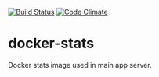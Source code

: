 [![Build Status](https://travis-ci.org/3Blades/docker-stats.svg?branch=master)](https://travis-ci.org/3Blades/docker-stats)
[![Code Climate](https://codeclimate.com/repos/5852c04b9fecfe0054000303/badges/dc09f40aa102f4249c36/gpa.svg)](https://codeclimate.com/repos/5852c04b9fecfe0054000303/feed)

# docker-stats

Docker stats image used in main app server.
